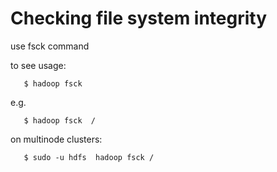 # Checking file system integrity

use fsck command

to see usage:
  
       $ hadoop fsck

e.g.
    
       $ hadoop fsck  /

on multinode clusters:
    
       $ sudo -u hdfs  hadoop fsck /
